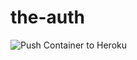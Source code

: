 # the-auth

![Push Container to Heroku](https://github.com/eduardoao/the-auth/workflows/Push%20Container%20to%20Heroku/badge.svg)

